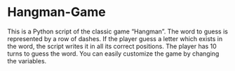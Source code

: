 # Hangman-Game
This is a Python script of the classic game “Hangman”. The word to guess is represented by a row of dashes. If the player guess a letter which exists in the word, the script writes it in all its correct positions.  The player has 10 turns to guess the word. You can easily customize the game by changing the variables.
